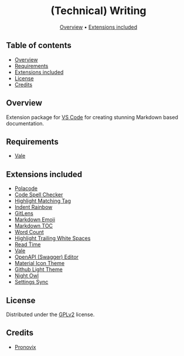 <div align="center">

# (Technical) Writing

[Overview](#overview)
•
[Extensions included](#extensions-included)

</div>

## Table of contents

- [Overview](#overview)
- [Requirements](#requirements)
- [Extensions included](#extensions-included)
- [License](#license)
- [Credits](#credits)

## Overview

Extension package for [VS Code](https://code.visualstudio.com/ "Link to website of VS Code") for creating stunning Markdown based documentation.

## Requirements

- [Vale](https://errata-ai.github.io/vale/ "Link to Vale linter")

## Extensions included

- [Polacode](https://marketplace.visualstudio.com/items?itemName=pnp.polacode "Link to polacode extension")
- [Code Spell Checker](https://marketplace.visualstudio.com/items?itemName=streetsidesoftware.code-spell-checker "Link to code spell checker extension")
- [Highlight Matching Tag](https://marketplace.visualstudio.com/items?itemName=vincaslt.highlight-matching-tag "Link to matching tag extension")
- [Indent Rainbow](https://marketplace.visualstudio.com/items?itemName=oderwat.indent-rainbow "Link to indent extension")
- [GitLens](https://marketplace.visualstudio.com/items?itemName=eamodio.gitlens "Link to GitLens")
- [Markdown Emoji](https://marketplace.visualstudio.com/items?itemName=bierner.markdown-emoji "Link to MD emoji extension")
- [Markdown TOC](https://marketplace.visualstudio.com/items?itemName=AlanWalk.markdown-toc "Link to MD toc extension")
- [Word Count](https://marketplace.visualstudio.com/items?itemName=ms-vscode.wordcount "Link to word count extension")
- [Highlight Trailing White Spaces](https://marketplace.visualstudio.com/items?itemName=ybaumes.highlight-trailing-white-spaces "Link to trailing spaces extension")
- [Read Time](https://marketplace.visualstudio.com/items?itemName=johnpapa.read-time "Link to read time extension")
- [Vale](https://marketplace.visualstudio.com/items?itemName=errata-ai.vale-server "Link to Vale extension")
- [OpenAPI (Swagger) Editor](https://marketplace.visualstudio.com/items?itemName=42Crunch.vscode-openapi "Link to OpenAPI extension")
- [Material Icon Theme](https://marketplace.visualstudio.com/items?itemName=PKief.material-icon-theme "Link to icon theme")
- [Github Light Theme](https://marketplace.visualstudio.com/items?itemName=Hyzeta.vscode-theme-github-light "Link to GitHub theme")
- [Night Owl](https://marketplace.visualstudio.com/items?itemName=sdras.night-owl&WT.mc_id=twitter-social-sdras "Link to Night Owl theme")
- [Settings Sync](https://marketplace.visualstudio.com/items?itemName=Shan.code-settings-sync "Link to settings sync extension")

## License

Distributed under the [GPLv2](https://www.gnu.org/licenses/old-licenses/gpl-2.0.en.html "Link to license") license.

## Credits

- [Pronovix](https://pronovix.com/ "Link to Pronovix website")
